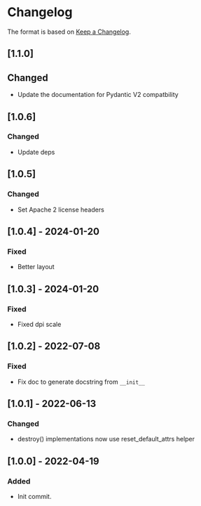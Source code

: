 # Changelog

The format is based on [Keep a Changelog](https://keepachangelog.com/en/1.0.0/).

## [1.1.0]
## Changed
- Update the documentation for Pydantic V2 compatbility

## [1.0.6]
### Changed
- Update deps

## [1.0.5]
### Changed
- Set Apache 2 license headers

## [1.0.4] - 2024-01-20
### Fixed
- Better layout

## [1.0.3] - 2024-01-20
### Fixed
- Fixed dpi scale

## [1.0.2] - 2022-07-08
### Fixed
- Fix doc to generate docstring from `__init__`

## [1.0.1] - 2022-06-13
### Changed
- destroy() implementations now use reset_default_attrs helper

## [1.0.0] - 2022-04-19
### Added
- Init commit.
